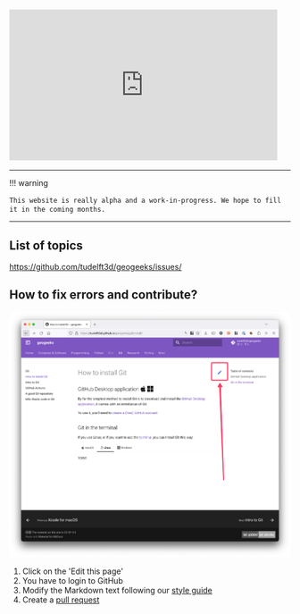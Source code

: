 
# 


<iframe src="https://giphy.com/embed/l0HlHFRbmaZtBRhXG" width="480" height="270" frameBorder="0" class="giphy-embed" allowFullScreen></iframe>


- - -

!!! warning

    This website is really alpha and a work-in-progress. We hope to fill it in the coming months.

- - -

## List of topics

<https://github.com/tudelft3d/geogeeks/issues/>


## How to fix errors and contribute?

![](./img/editpage.png)

1. Click on the 'Edit this page' 
2. You have to login to GitHub
3. Modify the Markdown text following our [style guide](/contributing/)
4. Create a [pull request](https://docs.github.com/en/pull-requests/collaborating-with-pull-requests/proposing-changes-to-your-work-with-pull-requests/creating-a-pull-request)


